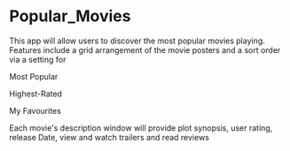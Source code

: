 # Popular_Movies
This app will allow users to discover the most popular movies playing. 
Features include a grid arrangement of the movie posters and a sort order via a setting for

Most Popular

Highest-Rated

My Favourites
     
Each movie's description window will provide plot synopsis, user rating, release Date, view and watch trailers and read reviews
